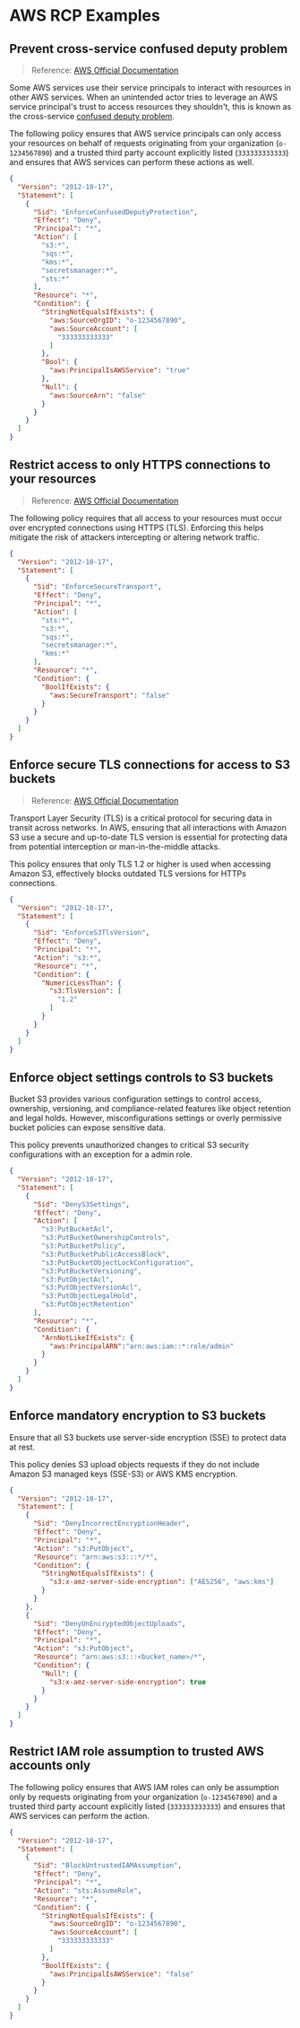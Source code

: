# AWS RCP Examples

## Prevent cross-service confused deputy problem
> Reference: [AWS Official Documentation](https://docs.aws.amazon.com/organizations/latest/userguide/orgs_manage_policies_rcps_examples.html#example-rcp-confused-deputy)

Some AWS services use their service principals to interact with resources in other AWS services. When an unintended actor tries to leverage an AWS service principal's trust to access resources they shouldn't, this is known as the cross-service [confused deputy problem](https://docs.aws.amazon.com/IAM/latest/UserGuide/confused-deputy.html).

The following policy ensures that AWS service principals can only access your resources on behalf of requests originating from your organization (`o-1234567890`) and a trusted third party account explicitly listed (`333333333333`) and ensures that AWS services can perform these actions as well.

```json
{
  "Version": "2012-10-17",
  "Statement": [
    {
      "Sid": "EnforceConfusedDeputyProtection",
      "Effect": "Deny",
      "Principal": "*",
      "Action": [
        "s3:*",
        "sqs:*",
        "kms:*",
        "secretsmanager:*",
        "sts:*"
      ],
      "Resource": "*",
      "Condition": {
        "StringNotEqualsIfExists": {
          "aws:SourceOrgID": "o-1234567890",
          "aws:SourceAccount": [
            "333333333333"
          ]
        },
        "Bool": {
          "aws:PrincipalIsAWSService": "true"
        },
        "Null": {
          "aws:SourceArn": "false"
        }
      }
    }
  ]
}
```

## Restrict access to only HTTPS connections to your resources
> Reference: [AWS Official Documentation](https://docs.aws.amazon.com/organizations/latest/userguide/orgs_manage_policies_rcps_examples.html#example-rcp-enforce-ssl)

The following policy requires that all access to your resources must occur over encrypted connections using HTTPS (TLS). Enforcing this helps mitigate the risk of attackers intercepting or altering network traffic.

```json
{
  "Version": "2012-10-17",
  "Statement": [
    {
      "Sid": "EnforceSecureTransport",
      "Effect": "Deny",
      "Principal": "*",
      "Action": [
        "sts:*",
        "s3:*",
        "sqs:*",
        "secretsmanager:*",
        "kms:*"
      ],
      "Resource": "*",
      "Condition": {
        "BoolIfExists": {
          "aws:SecureTransport": "false"
        }
      }
    }
  ]
}
```

## Enforce secure TLS connections for access to S3 buckets
> Reference: [AWS Official Documentation](https://docs.aws.amazon.com/organizations/latest/userguide/orgs_manage_policies_rcps_examples.html#example-rcp-consistent-bucket)

Transport Layer Security (TLS) is a critical protocol for securing data in transit across networks. In AWS, ensuring that all interactions with Amazon S3 use a secure and up-to-date TLS version is essential for protecting data from potential interception or man-in-the-middle attacks.

This policy ensures that only TLS 1.2 or higher is used when accessing Amazon S3, effectively blocks outdated TLS versions for HTTPs connections.

```json
{
  "Version": "2012-10-17",
  "Statement": [
    {
      "Sid": "EnforceS3TlsVersion",
      "Effect": "Deny",
      "Principal": "*",
      "Action": "s3:*",
      "Resource": "*",
      "Condition": {
        "NumericLessThan": {
          "s3:TlsVersion": [
            "1.2"
          ]
        }
      }
    }
  ]
}
```

## Enforce object settings controls to S3 buckets

Bucket S3 provides various configuration settings to control access, ownership, versioning, and compliance-related features like object retention and legal holds. However, misconfigurations settings or overly permissive bucket policies can expose sensitive data.

This policy prevents unauthorized changes to critical S3 security configurations with an exception for a admin role.

```json
{
  "Version": "2012-10-17",
  "Statement": [
    {
      "Sid": "DenyS3Settings",
      "Effect": "Deny",
      "Action": [
        "s3:PutBucketAcl",
        "s3:PutBucketOwnershipControls",
        "s3:PutBucketPolicy",
        "s3:PutBucketPublicAccessBlock",
        "s3:PutBucketObjectLockConfiguration",
        "s3:PutBucketVersioning",
        "s3:PutObjectAcl",
        "s3:PutObjectVersionAcl",
        "s3:PutObjectLegalHold",
        "s3:PutObjectRetention"
      ],
      "Resource": "*",
      "Condition": {
        "ArnNotLikeIfExists": {
          "aws:PrincipalARN":"arn:aws:iam::*:role/admin"
        }
      }
    }
  ]
}
```

## Enforce mandatory encryption to S3 buckets

Ensure that all S3 buckets use server-side encryption (SSE) to protect data at rest.

This policy denies S3 upload objects requests if they do not include Amazon S3 managed keys (SSE-S3) or AWS KMS encryption.

```json
{
  "Version": "2012-10-17",
  "Statement": [
    {
      "Sid": "DenyIncorrectEncryptionHeader",
      "Effect": "Deny",
      "Principal": "*",
      "Action": "s3:PutObject",
      "Resource": "arn:aws:s3:::*/*",
      "Condition": {
        "StringNotEqualsIfExists": {
          "s3:x-amz-server-side-encryption": ["AES256", "aws:kms"]
        }
      }
    },
    {
      "Sid": "DenyUnEncryptedObjectUploads",
      "Effect": "Deny",
      "Principal": "*",
      "Action": "s3:PutObject",
      "Resource": "arn:aws:s3:::<bucket_name>/*",
      "Condition": {
        "Null": {
          "s3:x-amz-server-side-encryption": true
        }
      }
    }
  ]
}
```
## Restrict IAM role assumption to trusted AWS accounts only

The following policy ensures that AWS IAM roles can only be assumption only by requests originating from your organization (`o-1234567890`) and a trusted third party account explicitly listed (`333333333333`) and ensures that AWS services can perform the action.

```json
{
  "Version": "2012-10-17",
  "Statement": [
    {
      "Sid": "BlockUntrustedIAMAssumption",
      "Effect": "Deny",
      "Principal": "*",
      "Action": "sts:AssumeRole",
      "Resource": "*",
      "Condition": {
        "StringNotEqualsIfExists": {
          "aws:SourceOrgID": "o-1234567890",
          "aws:SourceAccount": [
            "333333333333"
          ]
        },
        "BoolIfExists": {
          "aws:PrincipalIsAWSService": "false"
        }
      }
    }
  ]
}
```